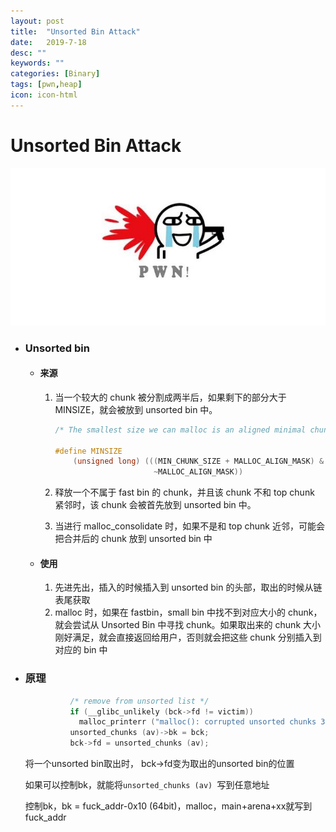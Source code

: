 ```yaml
---
layout: post
title:  "Unsorted Bin Attack"
date:   2019-7-18
desc: ""
keywords: ""
categories: [Binary]
tags: [pwn,heap]
icon: icon-html
---
```


# Unsorted Bin Attack

![11](https://raw.githubusercontent.com/AiDaiP/images/master/pwn/11.png)

* ### Unsorted bin

  * #### 来源

    1. 当一个较大的 chunk 被分割成两半后，如果剩下的部分大于 MINSIZE，就会被放到 unsorted bin 中。

       ```c
       /* The smallest size we can malloc is an aligned minimal chunk */
       
       #define MINSIZE                                                                
           (unsigned long) (((MIN_CHUNK_SIZE + MALLOC_ALIGN_MASK) &                   
                             ~MALLOC_ALIGN_MASK))
       ```

       

    2. 释放一个不属于 fast bin 的 chunk，并且该 chunk 不和 top chunk 紧邻时，该 chunk 会被首先放到 unsorted bin 中。 

    3. 当进行 malloc_consolidate 时，如果不是和 top chunk 近邻，可能会把合并后的 chunk 放到 unsorted bin 中

  * #### 使用

    1. 先进先出，插入的时候插入到 unsorted bin 的头部，取出的时候从链表尾获取
    2. malloc 时，如果在 fastbin，small bin 中找不到对应大小的 chunk，就会尝试从 Unsorted Bin 中寻找 chunk。如果取出来的 chunk 大小刚好满足，就会直接返回给用户，否则就会把这些 chunk 分别插入到对应的 bin 中 

* ### 原理

  ```c
            /* remove from unsorted list */
            if (__glibc_unlikely (bck->fd != victim))
              malloc_printerr ("malloc(): corrupted unsorted chunks 3");
            unsorted_chunks (av)->bk = bck;
            bck->fd = unsorted_chunks (av);
  ```

  将一个unsorted bin取出时， bck->fd变为取出的unsorted bin的位置

  如果可以控制bk，就能将`unsorted_chunks (av) `写到任意地址
  
  
  
  控制bk，bk = fuck_addr-0x10 (64bit)，malloc，main+arena+xx就写到fuck_addr
  
  
  
  

